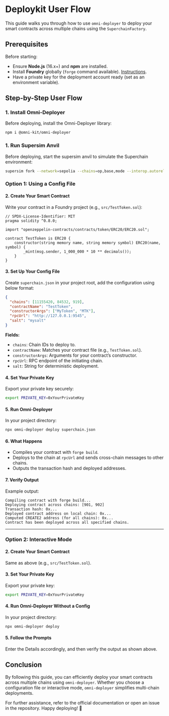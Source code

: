 # Deploykit User Flow

This guide walks you through how to use `omni-deployer` to deploy your smart contracts across multiple chains using the `SuperchainFactory`.

## Prerequisites

Before starting:
- Ensure **Node.js** (16.x+) and **npm** are installed.
- Install **Foundry** globally (`forge` command available). [Instructions](https://book.getfoundry.sh/getting-started/installation).
- Have a private key for the deployment account ready (set as an environment variable).

## Step-by-Step User Flow

### 1. Install Omni-Deployer

Before deploying, install the Omni-Deployer library:

```bash
npm i @omni-kit/omni-deployer
```

### 1. Run Supersim Anvil

Before deploying, start the supersim anvil to simulate the Superchain environment:

```bash
supersim fork --network=sepolia --chains=op,base,mode --interop.autorelay
```

### Option 1: Using a Config File

#### 2. Create Your Smart Contract

Write your contract in a Foundry project (e.g., `src/TestToken.sol`):

```solidity
// SPDX-License-Identifier: MIT
pragma solidity ^0.8.0;

import "openzeppelin-contracts/contracts/token/ERC20/ERC20.sol";

contract TestToken is ERC20 {
    constructor(string memory name, string memory symbol) ERC20(name, symbol) {
        _mint(msg.sender, 1_000_000 * 10 ** decimals());
    }
}
```

#### 3. Set Up Your Config File

Create `superchain.json` in your project root, add the configuration using below format:

```json
{
  "chains": [11155420, 84532, 919],
  "contractName": "TestToken",
  "constructorArgs": ["MyToken", "MTK"],
  "rpcUrl": "http://127.0.0.1:9545",
  "salt": "mysalt"
}
```

**Fields:**
- `chains`: Chain IDs to deploy to.
- `contractName`: Matches your contract file (e.g., `TestToken.sol`).
- `constructorArgs`: Arguments for your contract’s constructor.
- `rpcUrl`: RPC endpoint of the initiating chain.
- `salt`: String for deterministic deployment.

#### 4. Set Your Private Key

Export your private key securely:

```bash
export PRIVATE_KEY=0xYourPrivateKey
```

#### 5. Run Omni-Deployer

In your project directory:

```bash
npx omni-deployer deploy superchain.json
```

#### 6. What Happens
- Compiles your contract with `forge build`.
- Deploys to the chain at `rpcUrl` and sends cross-chain messages to other chains.
- Outputs the transaction hash and deployed addresses.

#### 7. Verify Output

Example output:

```
Compiling contract with forge build...
Deploying contract across chains: [901, 902]
Transaction hash: 0x...
Deployed contract address on local chain: 0x...
Computed CREATE2 address (for all chains): 0x...
Contract has been deployed across all specified chains.
```

---

### Option 2: Interactive Mode

#### 2. Create Your Smart Contract

Same as above (e.g., `src/TestToken.sol`).

#### 3. Set Your Private Key

Export your private key:

```bash
export PRIVATE_KEY=0xYourPrivateKey
```

#### 4. Run Omni-Deployer Without a Config

In your project directory:

```bash
npx omni-deployer deploy
```

#### 5. Follow the Prompts

Enter the Details accordingly, and then verify the output as shown above.
  
## Conclusion

By following this guide, you can efficiently deploy your smart contracts across multiple chains using `omni-deployer`. Whether you choose a configuration file or interactive mode, `omni-deployer` simplifies multi-chain deployments. 

For further assistance, refer to the official documentation or open an issue in the repository. Happy deploying! 🚀
